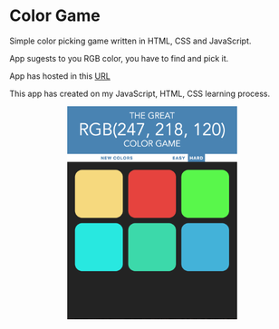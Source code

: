 <h1>Color Game</h1>

Simple color picking game written in HTML, CSS and JavaScript. 

App sugests to you RGB color, you have to find and pick it. 


App has hosted in this [URL](https://color-game-c0c5b.firebaseapp.com/)


This app has created on my JavaScript, HTML, CSS learning process.

<p align="center">
<img src="https://raw.githubusercontent.com/hummatli/color-game/master/screenshot.png" width="300px"/>
</p>

